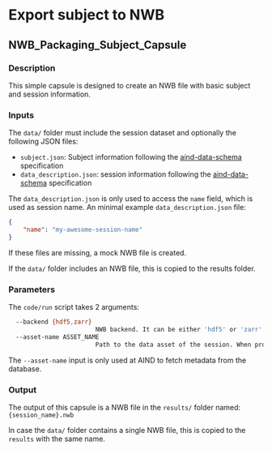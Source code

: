 # Export subject to NWB
## NWB_Packaging_Subject_Capsule


### Description

This simple capsule is designed to create an NWB file with basic subject and session information.


### Inputs

The `data/` folder must include the session dataset and optionally the following JSON files:

- `subject.json`: Subject information following the [aind-data-schema]() specification
- `data_description.json`: session information following the [aind-data-schema]() specification

The `data_description.json` is only used to access the `name` field, which is used as session name.
An minimal example `data_description.json` file:

```json
{
    "name": "my-awesome-session-name"
}
```

If these files are missing, a mock NWB file is created.

If the `data/` folder includes an NWB file, this is copied to the results folder.


### Parameters

The `code/run` script takes 2 arguments:

```bash
  --backend {hdf5,zarr}
                        NWB backend. It can be either 'hdf5' or 'zarr'.
  --asset-name ASSET_NAME
                        Path to the data asset of the session. When provided, the metadata are fetched from the AIND metadata database. If None, and the attached data asset is used to fetch relevant metadata.
```

The `--asset-name` input is only used at AIND to fetch metadata from the database.


### Output

The output of this capsule is a NWB file in the `results/` folder named:
`{session_name}.nwb`

In case the `data/` folder contains a single NWB file, this is copied to the `results` with the same name.